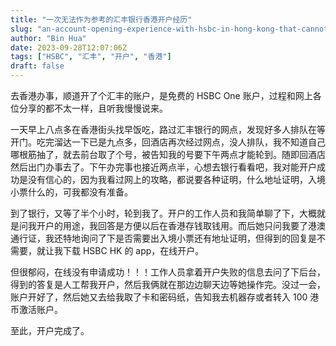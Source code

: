 ```yaml
---
title: "一次无法作为参考的汇丰银行香港开户经历"
slug: "an-account-opening-experience-with-hsbc-in-hong-kong-that-cannot-be-used-as-a-reference"
author: "Bin Hua"
date: 2023-09-28T12:07:06Z
tags: ["HSBC", "汇丰", "开户", "香港"]
draft: false
---
```


去香港办事，顺道开了个汇丰的账户，是免费的 HSBC One 账户，过程和网上各位分享的都不太一样，且听我慢慢说来。

一天早上八点多在香港街头找早饭吃，路过汇丰银行的网点，发现好多人排队在等开门。吃完溜达一下已是九点多，回酒店再次经过网点，没人排队，我不知道自己哪根筋抽了，就去前台取了个号，被告知我的号要下午两点才能轮到。随即回酒店然后出门办事去了。下午办完事也接近两点半，心想去银行看看吧，我对能开户成功是没有信心的，因为我看过网上的攻略，都说要各种证明，什么地址证明，入境小票什么的，可我都没有准备。

到了银行，又等了半个小时，轮到我了。开户的工作人员和我简单聊了下，大概就是问我开户的用途，我回答是方便以后在香港存钱取钱用。而后她只问我要了港澳通行证，我还特地询问了下是否需要出入境小票还有地址证明，但得到的回复是不需要，就让我下载 HSBC HK 的 app，在线开户。

但很郁闷，在线没有申请成功！！！工作人员拿着开户失败的信息去问了下后台，得到的答复是人工帮我开户，然后我俩就在那边边聊天边等她操作完。没过一会，账户开好了，然后她又去给我取了卡和密码纸，告知我去机器存或者转入 100 港币激活账户。

至此，开户完成了。